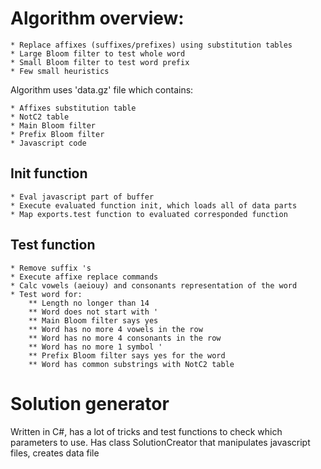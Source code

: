 # Algorithm overview:

	* Replace affixes (suffixes/prefixes) using substitution tables
	* Large Bloom filter to test whole word
	* Small Bloom filter to test word prefix
	* Few small heuristics

Algorithm uses 'data.gz' file which contains:

	* Affixes substitution table
	* NotC2 table
	* Main Bloom filter
	* Prefix Bloom filter
	* Javascript code

## Init function
	
	* Eval javascript part of buffer
	* Execute evaluated function init, which loads all of data parts
	* Map exports.test function to evaluated corresponded function

## Test function

	* Remove suffix 's
	* Execute affixe replace commands
	* Calc vowels (aeiouy) and consonants representation of the word
	* Test word for:
		** Length no longer than 14
		** Word does not start with '
		** Main Bloom filter says yes
		** Word has no more 4 vowels in the row
		** Word has no more 4 consonants in the row 
		** Word has no more 1 symbol '
		** Prefix Bloom filter says yes for the word
		** Word has common substrings with NotC2 table

# Solution generator

Written in C#, has a lot of tricks and test functions to check which parameters to use. Has class SolutionCreator that manipulates javascript files, creates data file